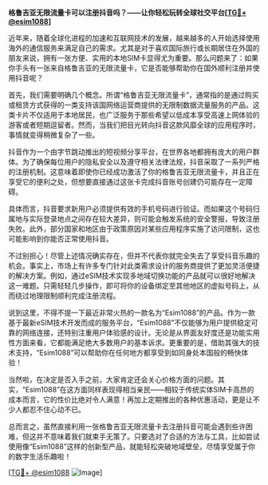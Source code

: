 **格鲁吉亚无限流量卡可以注册抖音吗？——让你轻松玩转全球社交平台[[TG💪+ @esim1088](https://t.me/s/esim1088)]**

近年来，随着全球化进程的加速和互联网技术的发展，越来越多的人开始选择使用海外的通信服务来满足自己的需求。尤其是对于喜欢国际旅行或长期居住在外国的朋友来说，拥有一张方便、实用的本地SIM卡显得尤为重要。那么问题来了：如果你手头有一张来自格鲁吉亚的无限流量卡，它是否能够帮助你在国外顺利注册并使用抖音呢？

首先，我们需要明确几个概念。所谓“格鲁吉亚无限流量卡”，通常指的是通过购买或租赁方式获得的一类支持该国网络运营商提供的无限制数据流量服务的产品。这类卡片不仅适用于本地居民，也广泛服务于那些希望以低成本享受高速上网体验的游客或者短期逗留者。然而，当我们把目光转向抖音这款风靡全球的应用程序时，事情就变得稍微复杂了一些。

抖音作为一个由字节跳动推出的短视频分享平台，在世界各地都拥有庞大的用户群体。为了确保每位用户的隐私安全以及遵守相关法律法规，抖音采取了一系列严格的注册机制。这意味着即使你已经成功激活了你的格鲁吉亚无限流量卡，并且正在享受它的便利之处，但想要直接通过这张卡完成抖音账号创建仍可能存在一定障碍。

具体而言，抖音要求新用户必须提供有效的手机号码进行验证。而如果这个号码归属地与实际登录地点之间存在较大差异，则可能会触发系统的安全警报，导致注册失败。此外，部分国家和地区由于政策原因对某些应用程序实施了访问限制，这也可能影响到你能否正常使用抖音。

不过别担心！尽管上述情况确实存在，但并不代表你就完全失去了享受抖音乐趣的机会。事实上，市场上有许多专门针对此类需求设计的服务商提供了更加灵活便捷的解决方案。例如，通过eSIM技术实现多地域切换功能的产品就可以很好地解决这一难题。只需轻轻几步操作，即可将你的设备绑定至其他地区的虚拟号码上，从而绕过地理限制顺利完成注册流程。

说到这里，不得不提一下最近非常火热的一款名为“Esim1088”的产品。作为一款基于最新eSIM技术开发而成的服务平台，“Esim1088”不仅能够为用户提供稳定可靠的网络连接，还特别注重用户体验感的设计。无论是从界面友好度还是功能实用性方面来看，它都能满足绝大多数用户的基本诉求。更重要的是，借助其强大的技术支持，“Esim1088”可以帮助你在任何地方都享受到如同身处本国般的畅快体验！

当然啦，在决定是否入手之前，大家肯定还会关心价格方面的问题。其实，“Esim1088”在这方面同样表现得相当亲民——相较于传统实体SIM卡高昂的成本而言，它的性价比绝对令人满意！再加上定期推出的各种优惠活动，更是让不少人都忍不住心动不已。

总而言之，虽然直接利用一张格鲁吉亚无限流量卡去注册抖音可能会遇到些许困难，但这并不意味着我们就束手无策了。只要选对了合适的方法与工具，比如尝试使用像“Esim1088”这样的创新型产品，就能轻松突破地域壁垒，尽情享受属于你的数字生活乐趣啦！

[[TG💪+ @esim1088](https://t.me/s/esim1088) ![Image](https://i.postimg.cc/4NQfJmqS/Snipaste-2025-05-13-00-14-12.png)]